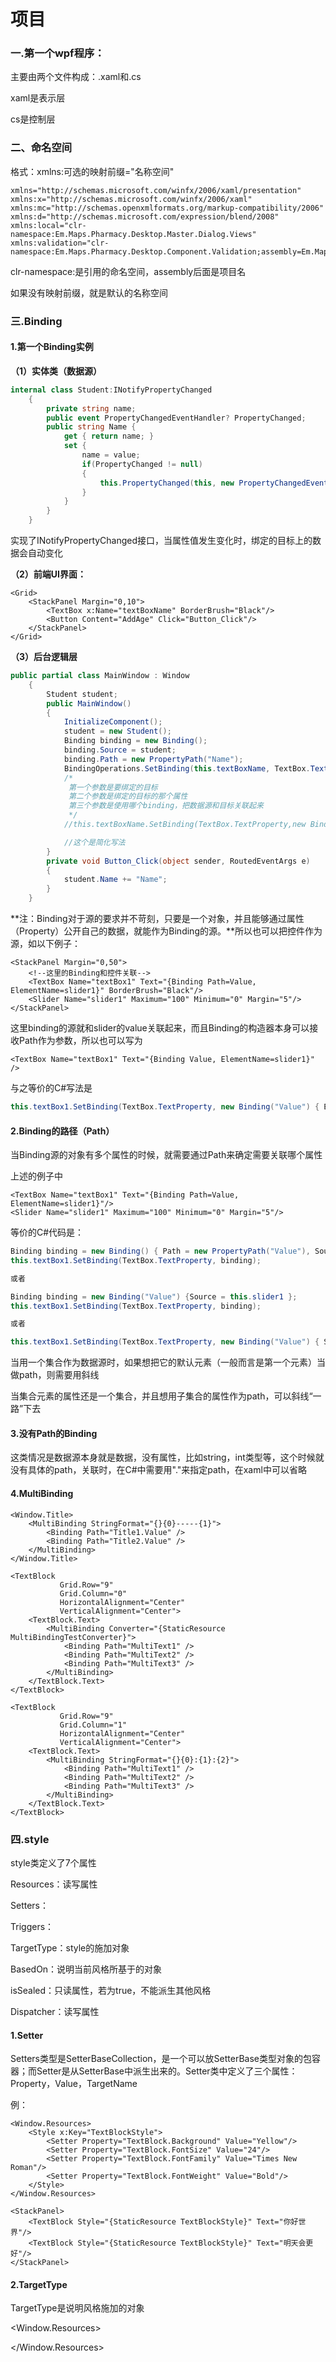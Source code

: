 # 项目

### **一.第一个wpf程序：**

主要由两个文件构成：.xaml和.cs

xaml是表示层

cs是控制层

### **二、命名空间**

格式：xmlns:可选的映射前缀="名称空间"

```xaml
xmlns="http://schemas.microsoft.com/winfx/2006/xaml/presentation"
xmlns:x="http://schemas.microsoft.com/winfx/2006/xaml"
xmlns:mc="http://schemas.openxmlformats.org/markup-compatibility/2006" 
xmlns:d="http://schemas.microsoft.com/expression/blend/2008" 
xmlns:local="clr-namespace:Em.Maps.Pharmacy.Desktop.Master.Dialog.Views"
xmlns:validation="clr-namespace:Em.Maps.Pharmacy.Desktop.Component.Validation;assembly=Em.Maps.Pharmacy.Desktop.Component"
```

clr-namespace:是引用的命名空间，assembly后面是项目名

如果没有映射前缀，就是默认的名称空间

### **三.Binding**

#### **1.第一个Binding实例**

**（1）实体类（数据源）**

```c#
internal class Student:INotifyPropertyChanged
    {
        private string name;
        public event PropertyChangedEventHandler? PropertyChanged;
        public string Name { 
            get { return name; }
            set { 
                name = value; 
                if(PropertyChanged != null)
                {
                    this.PropertyChanged(this, new PropertyChangedEventArgs("Name"));
                }
            }
        }
    }
```

实现了INotifyPropertyChanged接口，当属性值发生变化时，绑定的目标上的数据会自动变化

**（2）前端UI界面：**

```xaml
<Grid>
    <StackPanel Margin="0,10">
        <TextBox x:Name="textBoxName" BorderBrush="Black"/>
        <Button Content="AddAge" Click="Button_Click"/>
    </StackPanel>
</Grid>
```

**（3）后台逻辑层**

```c#
public partial class MainWindow : Window 
    { 
        Student student;
        public MainWindow()
        {
            InitializeComponent();
            student = new Student();
            Binding binding = new Binding();
            binding.Source = student;
            binding.Path = new PropertyPath("Name");
            BindingOperations.SetBinding(this.textBoxName, TextBox.TextProperty, binding);
            /*
             第一个参数是要绑定的目标
             第二个参数是绑定的目标的那个属性
             第三个参数是使用哪个binding，把数据源和目标关联起来
             */
            //this.textBoxName.SetBinding(TextBox.TextProperty,new Binding("Name") { Source = student = new Student()});

            //这个是简化写法
        }
        private void Button_Click(object sender, RoutedEventArgs e)
        {
            student.Name += "Name";
        }
    }


```

**注：Binding对于源的要求并不苛刻，只要是一个对象，并且能够通过属性（Property）公开自己的数据，就能作为Binding的源。**所以也可以把控件作为源，如以下例子：

```xaml
<StackPanel Margin="0,50">
    <!--这里的Binding和控件关联-->
    <TextBox Name="textBox1" Text="{Binding Path=Value, ElementName=slider1}" BorderBrush="Black"/>           
    <Slider Name="slider1" Maximum="100" Minimum="0" Margin="5"/>
</StackPanel>
```

这里binding的源就和slider的value关联起来，而且Binding的构造器本身可以接收Path作为参数，所以也可以写为

```xaml
<TextBox Name="textBox1" Text="{Binding Value, ElementName=slider1}" />
```

与之等价的C#写法是

```c#
this.textBox1.SetBinding(TextBox.TextProperty, new Binding("Value") { ElementName = "slider1" });
```

#### **2.Binding的路径（Path）**

当Binding源的对象有多个属性的时候，就需要通过Path来确定需要关联哪个属性

上述的例子中

```xaml
<TextBox Name="textBox1" Text="{Binding Path=Value, ElementName=slider1}"/>
<Slider Name="slider1" Maximum="100" Minimum="0" Margin="5"/>
```

等价的C#代码是：

```c#
Binding binding = new Binding() { Path = new PropertyPath("Value"), Source = this.slider1 };
this.textBox1.SetBinding(TextBox.TextProperty, binding);

或者

Binding binding = new Binding("Value") {Source = this.slider1 };
this.textBox1.SetBinding(TextBox.TextProperty, binding);

或者

this.textBox1.SetBinding(TextBox.TextProperty, new Binding("Value") { Source = this.slider1});
```

当用一个集合作为数据源时，如果想把它的默认元素（一般而言是第一个元素）当做path，则需要用斜线

当集合元素的属性还是一个集合，并且想用子集合的属性作为path，可以斜线“一路”下去

#### **3.没有Path的Binding**

这类情况是数据源本身就是数据，没有属性，比如string，int类型等，这个时候就没有具体的path，关联时，在C#中需要用"."来指定path，在xaml中可以省略

#### 4.MultiBinding

```xaml
<Window.Title>
    <MultiBinding StringFormat="{}{0}-----{1}">
        <Binding Path="Title1.Value" />
        <Binding Path="Title2.Value" />
    </MultiBinding>
</Window.Title>

<TextBlock
           Grid.Row="9"
           Grid.Column="0"
           HorizontalAlignment="Center"
           VerticalAlignment="Center">
    <TextBlock.Text>
        <MultiBinding Converter="{StaticResource MultiBindingTestConverter}">
            <Binding Path="MultiText1" />
            <Binding Path="MultiText2" />
            <Binding Path="MultiText3" />
        </MultiBinding>
    </TextBlock.Text>
</TextBlock>

<TextBlock
           Grid.Row="9"
           Grid.Column="1"
           HorizontalAlignment="Center"
           VerticalAlignment="Center">
    <TextBlock.Text>
        <MultiBinding StringFormat="{}{0}:{1}:{2}">
            <Binding Path="MultiText1" />
            <Binding Path="MultiText2" />
            <Binding Path="MultiText3" />
        </MultiBinding>
    </TextBlock.Text>
</TextBlock>
```



### **四.style**

style类定义了7个属性

Resources：读写属性

Setters：

Triggers：

TargetType：style的施加对象

BasedOn：说明当前风格所基于的对象

isSealed：只读属性，若为true，不能派生其他风格

Dispatcher：读写属性

#### **1.Setter**

Setters类型是SetterBaseCollection，是一个可以放SetterBase类型对象的包容器；而Setter是从SetterBase中派生出来的。Setter类中定义了三个属性：Property，Value，TargetName

例：

~~~xaml
<Window.Resources>
	<Style x:Key="TextBlockStyle">
    	<Setter Property="TextBlock.Background" Value="Yellow"/>
    	<Setter Property="TextBlock.FontSize" Value="24"/>
    	<Setter Property="TextBlock.FontFamily" Value="Times New Roman"/>
    	<Setter Property="TextBlock.FontWeight" Value="Bold"/>
    </Style>
</Window.Resources>

<StackPanel>
	<TextBlock Style="{StaticResource TextBlockStyle}" Text="你好世界"/>
	<TextBlock Style="{StaticResource TextBlockStyle}" Text="明天会更好"/>
</StackPanel>
~~~

#### **2.TargetType**

TargetType是说明风格施加的对象

<Window.Resources>

 <Style TargetType="{x:Type TextBlock}">或者<Style TargetType="TextBlock">

​            <Setter Property="TextBlock.Background" Value="Gold"/>

​            <Setter Property="TextBlock.FontSize" Value="20"/>

​            <Setter Property="TextBlock.FontFamily" Value="Times New Roman"/>

​            <Setter Property="TextBlock.FontWeight" Value ="UltraBold"/>

​        </Style>

</Window.Resources>

​    <StackPanel>

​        <TextBlock Text="床前明月光"/>

​        <TextBlock Text="疑是地上霜"/>

​        <TextBlock Text="举头望明月"/>

​        <TextBlock Text="低头思故乡"/>

​        <Button Content="点我"></Button>

​    </StackPanel>

如果某个控件不想用定义好的风格，可以在控件里用 Style = "{x:null}" 来表示

#### **3.BasedOn**

类似于继承，基类风格定义完，子类风格如果要继承基类风格，需要使用BasedOn，使用如下：

BasedOn = {StaticResource 基类key}

在使用TargetType的情形下，使用如下

<Style TargetType="Control"> 或者<Style TargetType="{x:Type Control}"> 

<Style TargetType="Button" BasedOn="{StaticResource {x:Type Control}}">



#### **4.Triggers（触发器）**

WPF中定义了五个触发器类：DataTrigger，MultiDataTrigger，Trigger，MultiTrigger，EventTrigger，都是从TriggerBase类中派生出来

DataTrigger只能说明一个条件，MultiDataTrigger可以说明多个条件

DataTrigger带有Binding属性，支持数据绑定，Trigger不支持数据绑定

##### **（1）单一条件触发器Trigger**

```xaml
<Window.Resources>
    <Style x:Key="smallText">
        <Style.Triggers>
            <Trigger Property="ItemsControl.IsMouseOver" Value="True">
                <Setter Property="ItemsControl.FontFamily" Value="6"/>
                <Setter Property="ItemsControl.Foreground" Value="Red"/>
            </Trigger>
        </Style.Triggers>
    </Style>
</Window.Resources>

<StackPanel>
    <TextBlock Text="床前明月光"/>
    <TextBlock Text="疑是地上霜"/>
    <TextBlock Text="举头望明月"/>
    <TextBlock Text="低头思故乡"/>
    <Button Style="{StaticResource smallText}" Content="点我"></Button>
</StackPanel>
```

当鼠标悬浮在button按钮上，会使字变小

##### **（2）多条件触发器MultiTrigger**

使用方法：Condtion里是条件，都满足，才会进行setter

```xaml
<Style>
    <Style.Triggers>
        <MultiTrigger>
            <MultiTrigger.Conditions>
                <Condition Property="" Value=""/>
                <Condition Property="" Value=""/>
            </MultiTrigger.Conditions>
            <Setter Property="" Value=""/>
            <Setter Property="" Value=""/>
        </MultiTrigger>
    </Style.Triggers>
</Style>
```

#### **5.IsSealed**

seal表示不可再改变，在xaml中设置为True时，就是不能在派生出其他子类风格

#### 6.Freeze

freeze 是将属性设置为read-only，不能更改的状态（Freeze)



### **五、模板Template**

使用模板的目的，降低耦合性，WPF中Template分为两大类：ControlTemplate和DataTemplate，ControlTemplate是控件的外衣，是算法内容的表现形式，DataTemplate是数据的外衣，是数据内容的表现形式，两者都继承FrameworkTemplate

#### 1.DateTemplate

```xaml
<ListView.ItemTemplate>
    <DataTemplate>
        <StackPanel>
            <TextBlock Margin="0,0,10,0" Text="{Binding Name}" />
            <TextBlock x:Name="Txt" Text="{Binding Name}" />
        </StackPanel>
        <DataTemplate.Triggers>
            <DataTrigger Binding="{Binding Name}" Value="0号">
                <Setter TargetName="Txt" Property="Foreground" Value="Yellow" />
            </DataTrigger>
        </DataTemplate.Triggers>
    </DataTemplate>
</ListView.ItemTemplate>
```



#### 2.ControlTemplate

controlTemplate可以改变控件的布局，比如一般的listviewItem中只能显示数据，如果我需要在item中加上一个button，或者checkbox，就需要用到控件模板

具体实现是在style中设置

```xaml
<Style>
	<Setter property="Template">
    	<Setter.Value>
        	<ControlTemplate TargetType="ListViewItem">
            	<!--具体控件布局-->
            </ControlTemplate>
        </Setter.Value>
    </Setter>
</Style>
```

关于两者的区别

#### 3.ItemTemplateSelector模板选择器

ItemTemplateSelector可以根据不同情况选择不同的模板

ItemTemplateSelector是DataTemplateSelector类型，需要定义一个模板选择器类，继承DataTemplateSelector类，并且重写SelectTemplate方法，里面有两个参数：item是绑定的数据，container是绑定的元素；样例如下：

```c#
 public override DataTemplate SelectTemplate(object item, DependencyObject container)
 {
     var win = container as FrameworkElement;
     if(item is Person person)
     {
         if(person.Age >40)
             return win.FindResource("Template2") as DataTemplate;
     }
     return win.FindResource("Template1") as DataTemplate;
 }
```

其中Template2，Template1是写好的DataTemplate的key



### **六、MVVM**

MVVM是model-view-modelView的缩写

1. ### **命名空间：**



xmlns:ViewModels="clr-namespace:PrismWPFSampleApp.ViewModels" 代表ViewModel文件所在的文件夹

xmlns:mvvm="http://prismlibrary.com/"

mvvm:ViewModelLocator.AutoWireViewModel="True"表示自动寻找viewModel文件，前提是要创建好Views和ViewModels两个文件夹，并且要命名规范，这是Prism的约束



xmlns:d="http://schemas.microsoft.com/expression/blend/2008" 设计视图的命名空间

d:DataContext="{d:DesignInstance ViewModels:MainWindowViewModel, IsDesignTimeCreatable=True}"> 选定数据源，这里的数据源选中的是ViewModels文件夹中MainWindowViewModel文件中的数据



xmlns:i="http://schemas.microsoft.com/expression/2010/interactivity"  触发器的命名空间

使用方法如下：

<i:Interaction.Triggers>

​        <i:EventTrigger>

​            <i:InvokeCommandAction Command="{Binding LoadCommand, Mode=OneWay}"/>

​        </i:EventTrigger>       

</i:Interaction.Triggers>

InvokeCommandAction是数据的加载



### **七、属性（Property）**

属性是private字段的安全访问包装，例子：

private string name;

public string Name {

get { return name; }

set { name = value; }

}

Name就是属性，value是外界得到的值



**依赖属性：**

依赖属性就是自己可以没有值，但可以通过使用Binding从数据源获得值（依赖在别人身上）的属性，在wpf中，所有控件的属性大多已经依赖化了，

#### 1.MVVM

项目结构采用MVVM模式，即Model，View，ViewModel。Model用于封装数据，View用来渲染数据，ViewModel用来处理View需要的业务。

在View关联的CS文件中不写任何内容，View展示需要的数据都是从ViewModel中获得，关联的方法是用Prism的自动获取。前提是建立好正确的文件夹目录结构，需要有Model，View，ViewModel文件夹

```xaml
xmlns:prism="http://prismlibrary.com/"
prism:ViewModelLocator.AutoWireViewModel="True"
```



#### 2.窗口画面呼出和关闭

画面呼出以前写的方法是用window.Show方法

现在的方法：

xaml里：

```xaml
<i:Interaction.Triggers>
        <interactionRequest:InteractionRequestTrigger SourceObject="{Binding CommentEditInfo}">
            <actionBase:AlertWindowAction
                IsShowDialog="True"
                IsSingleWindow="False"
                IsUserControl="False"
                WindowName="Em.Maps.Pharmacy.Desktop.Master.Dialog.Views.MT001CommentInfoEdit" />
        </interactionRequest:InteractionRequestTrigger>

</i:Interaction.Triggers>
```

后台：

```c#
using Em.Maps.Infrastructure.ViewModelBase;//ViewModel类需要继承ViewModelBase
```

```c#
CommentEditInfo.Raise(new CommonNotification() { Content = Info });
```

这里的Raise方法是在InteractionRequest类中，参数是一个对象

如果只是单纯的调用另一个画面，直接CommentEditInfo.Raise(null)就行

如果需要同时传递数据，就需要这样写

CommentEditInfo.Raise(new CommonNotification() { Content = Info });

Info 就是传过去的数据，在另一个窗口使用这个数据的时候，使用方法如下：

```C#
protected override void NotificationInit()
        {
            base.NotificationInit();
            MT001_CommentMeisaiUiModel Info = Notification.Content as MT001_CommentMeisaiUiModel;
        }
```

窗口关闭：

```c#
CloseCommand.Subscribe(o => FinishInteraction?.Invoke());
```



#### 3.使用的数据结构

ReactiveProperty 普通类

ReactiveCollection 集合类

ReactiveCommand 事件触发

这些需要下载Reactive程序包

```C#
using Reactive.Bindings;
```

#### 4.标签

```xaml
<Window.Resources></Window.Resources>
```



### 八、自定义控件（CustomerControl）



### 项目中出现的问题

Q：Caused by: java.lang.OutOfMemoryError: Java heap space

Invalid的token问题，杀进程的方法，用详细信息里面的结束任务，不要用进程里的结束任务

Q：ServiceLocationProvider must be set：

S：需要在app.cs文件中写代码，添加程序集

Q：方法没有采用一个参数的重载：

S：添加的某个程序集，里面修改了代码，没有重新编译

Q：stackpanel里元素 Orientation=“horizontal”时，设置horizontalalignment属性无效

对于listview，数据过多，超过stackpanel大小时，滚动条也无法显示

Q：不同的list添加同一个数据时，这几个数据是其实同一个，在内存中只存在一个；

Q：服务器端和客户端数据转换json格式问题：

S：服务器端和客户端的service返回类型要一致

Q：EmCombox，交互的数据不能够显示：

S：设置属性 EmCombox 的属性isEnabled

Q：サーバー管理者にお問い合わせください message

S：更换了库之后，sharedmanager 的return false

Q：端口占用：

S：netstat -ano

netstat -aon|findstr "8080"

看哪个进程占用了，去任务管理器结束掉

Q：程序不包含适合于入口点的静态 "Main" 方法

S：将项目的输出类型设置为类库

Q：自定义控件使用时，不起效果

S：在自己写的style中要加上ContentPresenter属性

Q：引用的包是感叹号

S：工具-->NuGet包管理器-->程序包管理控制台：卸载项目，再重新加载 Update-Package -ProjectName Em.Maps.Pharmacy.Desktop.Master.Dialog -Reinstall

### 业务知识问题：

1.一般名医薬品：

泛指，比如某种类型的薬

2.

customer表：

patient：患者

uketsuke : 受付一覧

prescription：処方

prescription_rp：rp処方

shuhoken：主保険

fukuhoken：副保険

uc_rec_hoken：介護保険

###  九、SQL

**coalesce 函数**

用于null的处理

eg：

**union all** 

可以把前后结果联合起来，不去重

**case when 条件使用**

case column when '1' then '男' else '女' end

**日期处理**

**字符串截取**

substring_index(str,delim,count)

str是要分割的字符串

delim是分割的字符

count如果是正数，从左往右数，第N个分割符的左边的内容；如果是负数，从右往左数，第N个分隔符的右边的内容

索引失效：

一张表有1000+数据，一张表有100+数据，数据少的时候，没有走索引

```sql
写出一个SQL 查询语句，计算每个雇员的奖金。如果一个雇员的id是奇数并且他的名字不是以'M'开头，那么他的奖金是他工资的100%，否则奖金为0。
#select
#employee_id,
#(case when name not like 'M%' and employee_id%2 = 1 then salary else 0 end) as bonus 
#from
#Employees
#order by
#employee_id
select
    employee_id,salary as bonus
from 
    Employees
where name not like 'M%' and employee_id % 2 = 1
union
select
    employee_id,0 as bonus
from 
    Employees
where name like 'M%' or employee_id % 2 = 0
order by
employee_id

删除语句来 删除 所有重复的电子邮件，只保留一个id最小的唯一电子邮件。
DELETE
p1
from
Person p1,Person p2
where p1.email = p2.email
and p1.id>p2.id
```



### 十、Log统计

svnstat：

svn log -r 71432:71437  -v --xml E:\Next\ReceptyAll>E:\Next\svn3.log 这个在svn项目下执行

java -jar statsvn.jar E:\Project\StatSVN-0.7.1ReceptyAll\svn3.log E:\Project\StatSVN-0.7.1ReceptyAll\ReceptyAll -charset GBK 这个在svnstat文件夹下执行

gitstats：

到gitstats.py 对应的目录下打开cmd

gitstats.py -c start_date=2022-05-20 E:\Git1\PharmacyDesktop E:\GitLogs

python  gitstats.py -s start_date=2021-12-22 c:\Source\MAPs\PharmacyDesktop d:\gitstats_results\20211222

<font color = 'red'>gitstats缺点：时间过久的无法统计，用如下命令：</font>

到git项目下打开cmd：

git log --author="slm" --since=2023-01-01 --until=2023-01-31 --no-merges --pretty=tformat: --numstat | awk '{ add += $1; subs += $2; loc += $1 - $2 } END { printf "slm: added lines: %s, removed lines: %s, total lines: %s\n", add, subs, loc }>E:\GitLogs\GitLogSlm.csv

git log --no-merges --stat>E:\Project\log.txt

这个是统计所有的log，包括commit，作者，修改文件，note，文件修改个数，增加行数，减少行数

### 十一、Interceptor



### 十二、IEventAggregator

prism的事件聚合器,Publish

### 十三、命令

### 十四、路由事件

### 十五、Socket

### 十六、常用的方法

#### 1.VisualTreeHelper

VisualTreeHelper可以查找父节点，子节点等，遍历控件的树形结构

VisualTreeHelper.GetParent(DependencyObject reference) 得到父节点

VisualTreeHelper.GetChild(DependencyObject reference, int childIndex) 获得childIndex位置的子节点

VisualTreeHelper.GetChildrenCount(DependencyObject reference) 得到子节点的个数

EmdpVisualTreeHelper.FindAncestor<T>(DepedencyObject depObj) where T:DependencyObject

#### 2.GetKeyboardFocusedControl<T>

获得焦点所在的控件

#### 3.GetControlList<T>()

获得指定类型的控件集合

#### 4.ControlUtil.UpdateEmDateTimeEditorDateValue(dp)

用于更新日期控件的日期值

### 十七、资源引用

```xaml
<Window.Resources>
  <ResourceDictionary>
    <ResourceDictionary.MergedDictionaries>
       <ResourceDictionary Source="pack://application:,,,/MyComponent1;Component/Common/ImageSource.xaml" />
    </ResourceDictionary.MergedDictionaries>
  </ResourceDictionary>
</Window.Resources>
```

固定写法：source=“。。。。。”；

MyComponent1是项目名称，component后面的是资源路径

### 十八、关于设置焦点的几个方法

1.UIElement的Focus()

```c#
public bool Focus()
{
    if (Keyboard.Focus(this) == this)
    {
        TipTsfHelper.Show(this);
        return true;
    }

    if (Focusable && IsEnabled)
    {
        DependencyObject focusScope = FocusManager.GetFocusScope(this);
        if (FocusManager.GetFocusedElement(focusScope) == null)
        {
            FocusManager.SetFocusedElement(focusScope, this);
        }
    }

    return false;
}
```

2.Keyboard.Focus(dp)

```c#
public static IInputElement Focus(IInputElement element)
{
    return PrimaryDevice.Focus(element);
}
```

3.FocusManager.SetFocusedElement()

```c#
public static void SetFocusedElement(DependencyObject element, IInputElement value)
{
    if (element == null)
    {
        throw new ArgumentNullException("element");
    }

    element.SetValue(FocusedElementProperty, value);
}
```

4.项目中的FocusAction.IsFocused方法

绑定一个依赖属性



### 十九、依赖属性DependencyProperty和INotifyPropertyChanged接口

依赖属性的定义：

①让类继承DependencyObject类

②在静态构造函数中注册依赖属性，格式如下：

public static readonly DependencyProperty  NameProperty = DependencyProperty.Register("Name",typeof(string),typeof(MyClass),new PropertyMetadata("s1"))

③提供一个依赖属性的实例化包装属性，通过这个属性来实现具体的读写操作，通过GetValue()和SetValue()方法来操作属性值

```c#
public class TestPerson1:DependencyObject
{
    public string Name
    {
        get { return (string)GetValue(NameProperty); }
        set { SetValue(NameProperty, value); }
    }

    public static readonly DependencyProperty NameProperty = DependencyProperty.Register("Name", typeof(string), typeof(TestPerson1),new PropertyMetadata("张三"));

    public int Age 
    {
        get { return (int)GetValue(AgeProperty); }
        set { SetValue(AgeProperty, value); }
    }

    public static readonly DependencyProperty AgeProperty = DependencyProperty.Register("Age",typeof(int), typeof(TestPerson1));
}
```

INotifyPropertyChanged接口：

需要实现INotifyPropertyChanged，在set方法中需要进行值的更新操作

```c#
public class TestPerson:INotifyPropertyChanged
{
    public event PropertyChangedEventHandler? PropertyChanged;

    private string name { get; set; }

    public string Name
    {
        get { return name; }
        set
        {
            if(name != value)
            {
                name = value;
                if(PropertyChanged != null)
                {
                    PropertyChanged(this, new PropertyChangedEventArgs("Name"));
                }
            }
        }
    }

    private int age { get; set; }
    public int Age
    {
        get { return age; }
        set
        {
            age = value;
            if (PropertyChanged != null)
            {
                PropertyChanged(this, new PropertyChangedEventArgs("Age"));
            }
        }
    }
}
```





### ニ十、注意事项

#### 1.画面初期时的焦点设置

在画面初期时，如果要设置焦点，可以FocusAction.IsFocused方法绑定，添加一个loadCommand命令，或者重写OnWindowLoaded()方法；在loadCommand中进行操作，在InitData()和NotificationInit()都不起作用；

如果使用GetControlList<T>()方法，在InitData()中会直接报异常，在NotificationInit()中会得到null值，在OnWindowLoaded()中使用才有效

2.

### ニ十一、データ管理设计

```c#
public interface IBaseManager
{
    // すべてデータを削除する
    void RemoveAll();
}

public interface IBaseMasterManager<T> : IBaseManager, ICollection<T>
    {
        Task<int> CurrentTask { get; }//
        [LogDebug]
        int SelectAll();
        [LogDebug]
        int RefreshAll();
        [LogDebug]
        Task<int> SelectAllAsync();
        int RemoveAll(Predicate<T> match);
        void ClearCurrentTask();
        void WaitCurrentTask();
    }
```

### 二十二、UnityContainer

UnityContainer是一个IOC框架

声明一个容器：

IUnityContainer container = new UnityContainer()

初始化容器，注册类型：

container.RegisterType<Interface,Impl>();<接口，实现类>

反射创建对象：

Interface object  = container.Resolve<Interface>();

调用方法：

object.Method();

项目中使用：

GlobalManager

PrescriptionManager

UketsukeManager

SM_GlobalManager

```c#
//以GlobalManager为例：

//定义一个IUnityContainer Container，把需要的类和接口都放在RegistUnityContainer方法中，在NewUIStartUp中进行初始化

Container.RegisterSingleton<IWarekiMDataManager, WarekiMDataManager>(interceptor, interceptionBehavior)
//Container.Resolve<IWarekiMDataManager>()是反射创建对象
//RegisterSingleton单例模式创建，
public static IWarekiMDataManager GetWarekiMDataManager()
{
    return SettingCommon(Container.Resolve<IWarekiMDataManager>());
}

public static T SettingCommon<T>(T dataManager) where T : IBaseManager
{
    if (dataManager is IBaseEventSubscriber subscriber && subscriber.EventAggregator == null)
    {
        subscriber.EventAggregator = Container.Resolve<IEventAggregator>();
        subscriber.InitSubscribeEvent();
    }
    return dataManager;
}
//关键是注册和创建对象的语句
```

Interceptor是拦截器



### 二十三、XamDataGrid

### 二十四、一些应用场景对应的包

**ReactiveProperty包**：

ReactiveProperty，ReactiveCommand

**ReactiveProperty.Core包**：

ReactivePropertySlim

**System.Reactive包：**

Subscribe

ObserveElementProperty（这个针对集合，且集合需要继承INotifyPropertyChanged接口，在Reactive.Bindings.Extensions命名空间下）

**Microsoft.Xaml.Behaviors.Wpf包**

InvokeCommandAction

使用方法：

### 二十五、Binding RelativeSource

Binding RelativeSource主要应用场景是无法直接和想要的数据进行绑定，在userControl中绑定window的属性

```xaml
<!--例1-->
Content="{Binding RelativeSource={RelativeSource FindAncestor, AncestorLevel=1, AncestorType={x:Type Window}} ,Path=DataContext.ButtonContext.Value}"
<!--例2-->
Command="{Binding RelativeSource={RelativeSource AncestorType={x:Type Window}},Path=DataContext.AncestorCommand}"
关键属性：AncestorType:向上寻找绑定数据源的类型
		AncestorLevel：层级，默认是1
		Path：绑定的路径/属性
如果想要绑定自身的属性，那就设置为self
Content="{Binding RelativeSource={RelativeSource Mode=Self}, Path=Name}"
```

### 二十六、validationRule


